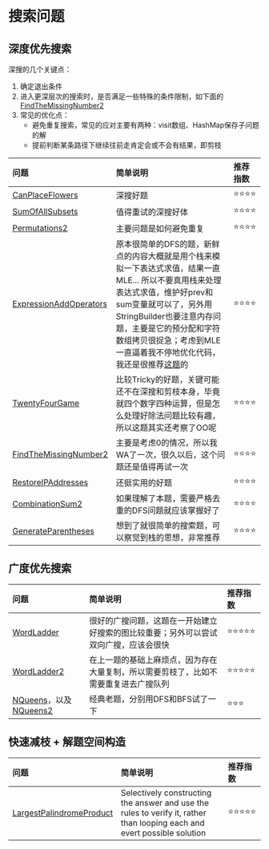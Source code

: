 # 搜索问题

## 深度优先搜索

深搜的几个关键点：

1. 确定退出条件
2. 进入更深层次的搜索时，是否满足一些特殊的条件限制，如下面的[FindTheMissingNumber2](https://www.lintcode.com/problem/find-the-missing-number-ii/description)
3. 常见的优化点：
    - 避免重复搜索，常见的应对主要有两种：visit数组、HashMap保存子问题的解
    - 提前判断某条路径下继续往前走肯定会或不会有结果，即剪枝

| 问题 | 简单说明 | 推荐指数 |
|:--------|:------------|:---------------|
| [CanPlaceFlowers](https://www.lintcode.com/problem/can-place-flowers/description) | 深搜好题 | ⭐️️️⭐️️⭐️️️⭐️️️️ |
| [SumOfAllSubsets](https://www.lintcode.com/problem/sum-of-all-subsets/description) | 值得重试的深搜好体 | ⭐️️️⭐️️⭐️️️⭐️️️️ |
| [Permutations2](https://www.lintcode.com/problem/permutations-ii/description) | 主要问题是如何避免重复 | ⭐️️️⭐️️⭐️️️⭐️️️️ |
| [ExpressionAddOperators](https://www.lintcode.com/problem/expression-add-operators/description) | 原本很简单的DFS的题，新鲜点的内容大概就是用个栈来模拟一下表达式求值，结果一直MLE... 所以不要真用栈来处理表达式求值，维护好prev和sum变量就可以了，另外用StringBuilder也要注意内存问题，主要是它的预分配和字符数组拷贝很捉急；考虑到MLE一直逼着我不停地优化代码，我还是很推荐[这题](https://github.com/g7tianyi/lintcode-and-leetcode-solutions/blob/master/src/main/java/com/g7tianyi/lintcode/search/ExpressionAddOperators.java)的 | ⭐️️️⭐️️⭐️️️⭐️️️️ |
| [TwentyFourGame](https://www.lintcode.com/problem/24-game/description) | 比较Tricky的好题，关键可能还不在深搜和剪枝本身，毕竟就四个数字四种运算，但是怎么处理好除法问题比较有趣，所以这题其实还考察了OO呢 | ⭐️️️⭐️️⭐️️️⭐️️️️ |
| [FindTheMissingNumber2](https://www.lintcode.com/problem/find-the-missing-number-ii/description) | 主要是考虑0的情况，所以我WA了一次，很久以后，这个问题还是值得再试一次 | ⭐️️️⭐️️⭐️️️⭐️️️️ |
| [RestoreIPAddresses](https://www.lintcode.com/problem/restore-ip-addresses/description) | 还挺实用的好题 | ⭐️️️⭐️️⭐️️️⭐️️️️ |
| [CombinationSum2](https://www.lintcode.com/problem/combination-sum-ii/description) | 如果理解了本题，需要严格去重的DFS问题就应该掌握好了 | ⭐️️️⭐️️⭐️️️⭐️️️️ |
| [GenerateParentheses](https://www.lintcode.com/problem/generate-parentheses/description) | 想到了就很简单的搜索题，可以察觉到栈的思想，非常推荐 | ⭐️️️⭐️️⭐️️️⭐️️️️ |

## 广度优先搜索

| 问题 | 简单说明 | 推荐指数 |
|:--------|:------------|:---------------|
| [WordLadder](https://www.lintcode.com/problem/word-ladder/description) | 很好的广搜问题，这题在一开始建立好搜索的图比较重要；另外可以尝试双向广搜，应该会很快 | ⭐️️️⭐️️⭐️️️⭐️️️️️️⭐️️️️ |
| [WordLadder2](https://www.lintcode.com/problem/word-ladder-ii/description) | 在上一题的基础上麻烦点，因为存在大量复制，所以需要剪枝了，比如不需要重复进去广搜队列 | ⭐️️️⭐️️⭐️️️⭐️️️️️️⭐️️️️ |
| [NQueens](https://www.lintcode.com/problem/n-queens/description)，以及[NQueens2](https://www.lintcode.com/problem/n-queens-ii/description) | 经典老题，分别用DFS和BFS试了一下 | ⭐️️️⭐️️️⭐️️️️ |

## 快速减枝 + 解题空间构造

| 问题 | 简单说明 | 推荐指数 |
|:--------|:------------|:---------------|
| [LargestPalindromeProduct](https://www.lintcode.com/problem/largest-palindrome-product/description) | Selectively constructing the answer and use the rules to verify it, rather than looping each and evert possible solution | ⭐️️️⭐️️⭐️️️⭐️️️️️️⭐️️️️ |
